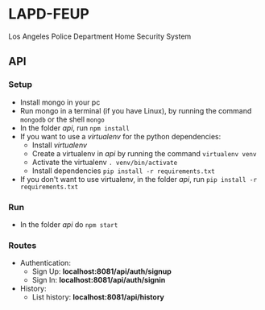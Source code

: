 # LAPD-FEUP
Los Angeles Police Department Home Security System


## API

### Setup

* Install mongo in your pc
* Run mongo in a terminal (if you have Linux), by running the command ``` mongodb ``` or the shell ``` mongo ```
* In the folder *api*, run ``` npm install ```
* If you want to use a *virtualenv* for the python dependencies:
    * Install *virtualenv* 
    * Create a virtualenv in *api* by running the command ``` virtualenv venv ```
    * Activate the virtualenv ``` . venv/bin/activate ```
    * Install dependencies ``` pip install -r requirements.txt ```
* If you don't want to use virtualenv, in the folder *api*, run ``` pip install -r requirements.txt ```


### Run

* In the folder *api* do ``` npm start ```

### Routes

* Authentication: 
    * Sign Up: **localhost:8081/api/auth/signup**
    * Sign In: **localhost:8081/api/auth/signin**
* History:
    * List history: **localhost:8081/api/history**